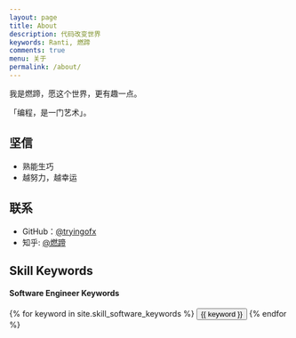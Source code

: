 ```yaml
---
layout: page
title: About
description: 代码改变世界
keywords: Ranti, 燃蹄
comments: true
menu: 关于
permalink: /about/
---
```


我是燃蹄，愿这个世界，更有趣一点。

「编程，是一门艺术」。

## 坚信

* 熟能生巧
* 越努力，越幸运

## 联系

* GitHub：[@tryingofx](https://github.com/tryingofx)
* 知乎: [@燃蹄](https://www.zhihu.com/people/ran-ti-78/)

## Skill Keywords

#### Software Engineer Keywords
<div class="btn-inline">
    {% for keyword in site.skill_software_keywords %}
    <button class="btn btn-outline" type="button">{{ keyword }}</button>
    {% endfor %}
</div>
